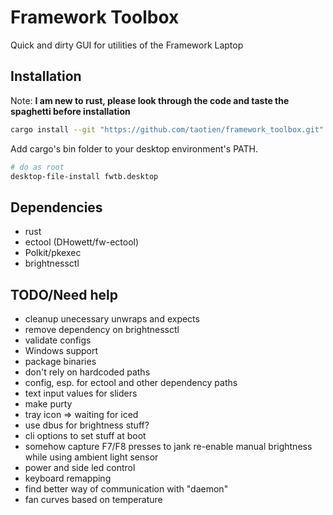 # Framework Toolbox

Quick and dirty GUI for utilities of the Framework Laptop

## Installation

Note: **I am new to rust, please look through the code and taste the spaghetti
before installation**

```sh
cargo install --git "https://github.com/taotien/framework_toolbox.git"
```

Add cargo's bin folder to your desktop environment's PATH.

```sh
# do as root
desktop-file-install fwtb.desktop
```

## Dependencies

- rust
- ectool (DHowett/fw-ectool)
- Polkit/pkexec
- brightnessctl

## TODO/Need help

- cleanup unecessary unwraps and expects
- remove dependency on brightnessctl
- validate configs
- Windows support
- package binaries
- don't rely on hardcoded paths
- config, esp. for ectool and other dependency paths
- text input values for sliders
- make purty
- tray icon => waiting for iced
- use dbus for brightness stuff?
- cli options to set stuff at boot
- somehow capture F7/F8 presses to jank re-enable manual brightness while using
  ambient light sensor
- power and side led control
- keyboard remapping
- find better way of communication with "daemon"
- fan curves based on temperature

